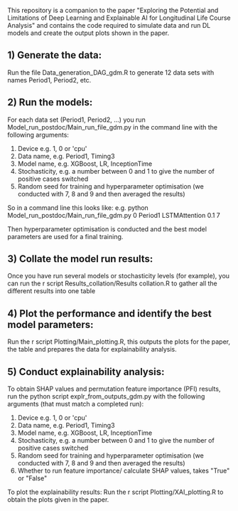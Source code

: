 This repository is a companion to the paper "Exploring the Potential and Limitations of Deep Learning and Explainable AI for Longitudinal Life Course Analysis" and contains the code required to simulate data and run DL models and create the output plots shown in the paper.


## 1) Generate the data:
Run the file Data_generation_DAG_gdm.R to generate 12 data sets with names Period1, Period2, etc.

## 2) Run the models:
For each data set (Period1, Period2, ...) you run Model_run_postdoc/Main_run_file_gdm.py in the command line with the following arguments:
1. Device e.g. 1, 0 or 'cpu'
2. Data name, e.g. Period1, Timing3
3. Model name, e.g. XGBoost, LR, InceptionTime
4. Stochasticity, e.g. a number between 0 and 1 to give the number of positive cases switched
5. Random seed for training and hyperparameter optimisation
        (we conducted with 7, 8 and 9 and then averaged the results)

So in a command line this looks like:
    e.g. python Model_run_postdoc/Main_run_file_gdm.py 0 Period1 LSTMAttention 0.1 7

Then hyperparameter optimisation is conducted and the best model parameters are used for a final training.

## 3) Collate the model run results:
Once you have run several models or stochasticity levels (for example), you can run the r script Results_collation/Results collation.R to gather all the different results into one table

## 4) Plot the performance and identify the best model parameters:
Run the r script Plotting/Main_plotting.R, this outputs the plots for the paper, the table and prepares the data for explainability analysis.

## 5) Conduct explainability analysis:
To obtain SHAP values and permutation feature importance (PFI) results, run the python script explr_from_outputs_gdm.py with the following arguments (that must match a completed run):
1. Device e.g. 1, 0 or 'cpu'
2. Data name, e.g. Period1, Timing3
3. Model name, e.g. XGBoost, LR, InceptionTime
4. Stochasticity, e.g. a number between 0 and 1 to give the number of positive cases switched
5. Random seed for training and hyperparameter optimisation
        (we conducted with 7, 8 and 9 and then averaged the results)
6. Whether to run feature importance/ calculate SHAP values, takes "True" or "False"

To plot the explainability results:
    Run the r script Plotting/XAI_plotting.R to obtain the plots given in the paper.

